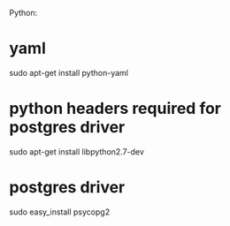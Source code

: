 

Python:

# yaml
sudo apt-get install python-yaml

# python headers required for postgres driver
sudo apt-get install libpython2.7-dev

# postgres driver
sudo easy_install psycopg2

